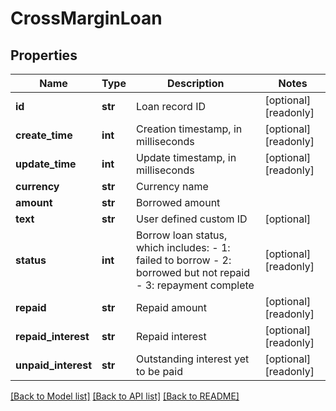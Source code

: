 # CrossMarginLoan

## Properties
Name | Type | Description | Notes
------------ | ------------- | ------------- | -------------
**id** | **str** | Loan record ID | [optional] [readonly] 
**create_time** | **int** | Creation timestamp, in milliseconds | [optional] [readonly] 
**update_time** | **int** | Update timestamp, in milliseconds | [optional] [readonly] 
**currency** | **str** | Currency name | 
**amount** | **str** | Borrowed amount | 
**text** | **str** | User defined custom ID | [optional] 
**status** | **int** | Borrow loan status, which includes:  - 1: failed to borrow - 2: borrowed but not repaid - 3: repayment complete | [optional] [readonly] 
**repaid** | **str** | Repaid amount | [optional] [readonly] 
**repaid_interest** | **str** | Repaid interest | [optional] [readonly] 
**unpaid_interest** | **str** | Outstanding interest yet to be paid | [optional] [readonly] 

[[Back to Model list]](../README.md#documentation-for-models) [[Back to API list]](../README.md#documentation-for-api-endpoints) [[Back to README]](../README.md)


